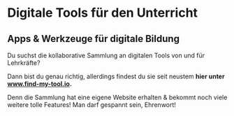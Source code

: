 # Digitale Tools für den Unterricht
## Apps & Werkzeuge für digitale Bildung
Du suchst die kollaborative Sammlung an digitalen Tools von und für Lehrkräfte?

Dann bist du genau richtig, allerdings findest du sie seit neustem **hier unter www.find-my-tool.io.**

Denn die Sammlung hat eine eigene Website erhalten & bekommt noch viele weitere tolle Features! Man darf gespannt sein, Ehrenwort!
